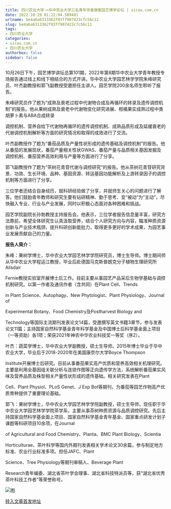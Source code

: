 ```yaml
---
title: 四川农业大学->华中农业大学三名青年学者做客园艺博学论坛 | sicau.com.cn
date: 2022-10-29 01:22:04.589401
urlname: be4a6a6313362f03ff907423cfc56c11
slug: be4a6a6313362f03ff907423cfc56c11
tags: 
- 四川农业大学
categories:
- sicau.com.cn
- 四川农业大学
authorbox: false
sidebar: false
---
```

10月26日下午，园艺博学讲坛总第101期，2022年第8期华中农业大学青年教授专场报告通过线上和线下相结合的方式开讲。华中农业大学园艺林学学院朱峰研究员、叶杰副教授和郭飞副教授受邀担任主讲人。园艺学院200余名师生聆听了报告。

朱峰研究员作了题为“成熟及衰老过程中代谢物合成及再循环的转录及遗传调控机制”的报告。他从果树成熟及衰老中代谢物变化研究进展、柑橘果实成熟过程中类胡萝卜素与ABA合成转录
<!--more-->
调控机制、营养自给下代谢物再循环的遗传调控机制、成熟品质形成及延缓衰老的代谢调控机制解析等方面的研究情况和取得的成效进行了交流。

叶杰副教授作了题为“番茄品质及产量性状形成的遗传基础及调控机制”的报告。他从番茄的发展现状，番茄产量相关性状GWAS、番茄产量与品质相关基因发掘及调控机制、番茄营养高效利用与产量等方面进行了分享。

郭飞副教授作了题为“茶树花青苷代谢与调控研究”的报告。他从茶树花青苷研究背景、功效、生长环境、品种、基因资源、转运基因功能解析及上游转录因子的调控机制等方面进行了分享。

三位学者还结合自身经历，就科研经验做了分享，并就师生关心的问题进行了解答。他们鼓励青年教师和研究生要有钻研精神、勤于思考、变“被动”为“主动”，尽快融入专业、行业与产业发展，同时以积极心态面对各种困难和挑战。

园艺学院副院长孙勃教授主持报告会。他表示，三位学者报告信息量丰富，研究方法靠前，希望全体研究生认真汲取营养，结合个人研究方向与内容，瞄准种质资源创新与产业技术瓶颈，提升科研创新能批力，取得更多更好的学术成果，为园艺事业发展贡献自己的力量。

**报告人简介：**

朱峰：果树学博士，华中农业大学园艺林学学院研究员，博士生导师。博士期间师从华中农业大学程运江教授，毕业后赴德国马克斯普朗克分子植物生理研究所Alisdair

Fernie教授实验室开展博士后工作。目前主要从事园艺产品采后生物学基础与调控机制研究。以第一作者及通讯作者（含共同）在Plant Cell、Trends

in Plant Science、Autophagy、New Phytologist、Plant Physiology、Journal of

Experimental Botany、Food Chemistry及Postharvest Biology and

Technology等国际主流期刊发表论文14篇，受邀撰写英文书籍3章节，参与发表论文11篇；主持国家自然科学基金青年科学基金及中国博士后科学基金面上项目（一等资助）各1项；荣获2021年神农中华农业科技奖一等奖（序2）。

叶杰：蔬菜学博士，华中农业大学副教授，硕士生导师。2015年博士毕业于华中农业大学，毕业后于2018-2020年在美国康奈尔大学Boyce Thompson

Institute开展博士后研究。目前从事番茄果实高产优质和营养高效相关机理研究。主要是利用全基因组关联分析与连锁作图等正向遗传学方法，系统解析番茄果实风味及营养品质及株型相关产量性状形成的遗传基础。相关研究发表在Plant

Cell、Plant Physiol、PLoS Genet、J Exp Bot等期刊，为番茄等园艺作物高产优质育种提供了重要理论基础。

郭飞：果树学博士，华中农业大学园艺林学学院副教授，硕士生导师，现任职于华中农业大学园艺林学学院茶学系，主要从事茶树种质资源与品质调控研究。先后主持国家自然科学基金面上项目、国家自然科学基金青年基金、国家重点研发计划子课题等科研项目10余项，在Journal

of Agricultural and Food Chemistry、Planta、BMC Plant Biology、Scientia

Horticulturae、茶叶科学等国内外期刊发表相关学术论文30余篇，参与制定地方标准、农业行业标准多项。担任JAFC、Plant

Science、Tree Physiology等期刊审稿人、Beverage Plant

Research青年编委、湖北省茶叶学会理事、湖北省科技特派员等，获“湖北省优秀茶叶科技工作者”等荣誉称号。

![图](https://news.sicau.edu.cn/__local/2/A4/C0/1E1A255A74E2B4BFAD525538606_4282B845_BD8EB.png)

[转入文章首发地址](https://news.sicau.edu.cn/info/1078/69992.htm)